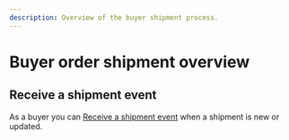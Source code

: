 ```yaml
---
description: Overview of the buyer shipment process.
---
```


# Buyer order shipment overview

## Receive a shipment event

As a buyer you can [Receive a shipment event](receive-shipment-event.md) when a shipment is new or updated.
